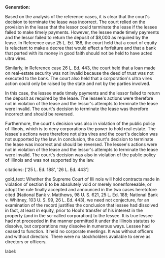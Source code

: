 **Generation:**


Based on the analysis of the reference cases, it is clear that the court's decision to terminate the lease was incorrect. The court relied on the provision in the lease that the lessor could terminate the lease if the lessee failed to make timely payments. However, the lessee made timely payments and the lessor failed to return the deposit of $8,000 as required by the lease. In Reference case 25 L. Ed. 188, the court held that a court of equity is reluctant to make a decree that would effect a forfeiture and that a bank that parted with its money in good faith should not be held to have acted ultra vires.

Similarly, in Reference case 26 L. Ed. 443, the court held that a loan made on real-estate security was not invalid because the deed of trust was not executed to the bank. The court also held that a corporation's ultra vires action could only be raised by the state and not by the parties involved.

In this case, the lessee made timely payments and the lessor failed to return the deposit as required by the lease. The lessee's actions were therefore not in violation of the lease and the lessor's attempts to terminate the lease were invalid. The court's decision to terminate the lease was therefore incorrect and should be reversed.

Furthermore, the court's decision was also in violation of the public policy of Illinois, which is to deny corporations the power to hold real estate. The lessee's actions were therefore not ultra vires and the court's decision was not supported by the law. In conclusion, the court's decision to terminate the lease was incorrect and should be reversed. The lessee's actions were not in violation of the lease and the lessor's attempts to terminate the lease were invalid. The court's decision was also in violation of the public policy of Illinois and was not supported by the law. 

citations: ['25 L. Ed. 188', '26 L. Ed. 443']

gold_text: Whether the Supreme Court of Illi nois will hold contracts made in violation of section 8 to be absolutely void or merely nonenforeeable, or adopt the rule finally accepted and announced in the two cases heretofore cited (National Bank v. Matthews, 98 U. S. 621, 25 L. Ed. 188; National Bank v. Whitney, 103 U. S. 99, 26 L. Ed. 443), we need not conjecture, for an examination of the record justifies the conclusion that lessee had dissolved in fact, at least in equity, prior to Hool’s transfer of his interest in the property (and in the so-called corporation) to the lessee. It is true lessee had not proceeded in the manner permitted it under the Illinois statutes to dissolve, but corporations may dissolve in numerous ways. Lessee had ceased to function. It held no corporate meetings. It was without officers and without directors. There were no stockholders available to serve as directors or officers.

label: 